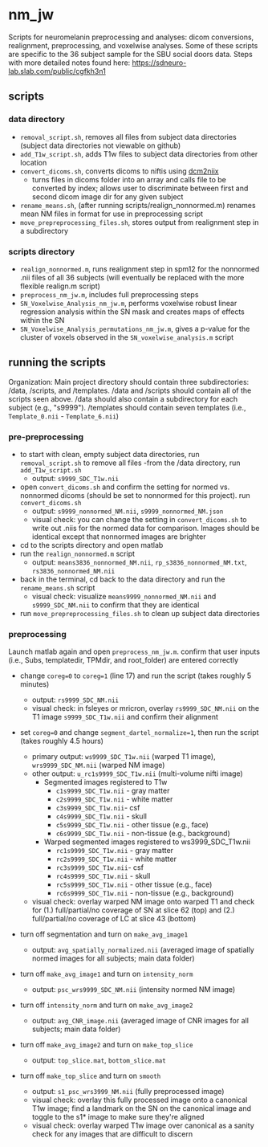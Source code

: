 # nm_jw
Scripts for neuromelanin preprocessing and analyses: dicom conversions, realignment, preprocessing, and voxelwise analyses. Some of these scripts are specific to the 36 subject sample for the SBU social doors data. Steps with more detailed notes found here: https://sdneuro-lab.slab.com/public/cgfkh3n1

## scripts
### data directory
- `removal_script.sh`, removes all files from subject data directories (subject data directories not viewable on github)
- `add_T1w_script.sh`, adds T1w files to subject data directories from other location
- `convert_dicoms.sh`, converts dicoms to niftis using [dcm2niix](https://github.com/rordenlab/dcm2niix)
  - turns files in dicoms folder into an array and calls file to be converted by index; allows user to discriminate between first and second dicom image dir for any given subject
- `rename_means.sh`, (after running scripts/realign_nonnormed.m) renames mean NM files in format for use in preprocessing script
- `move_prepreprocessing_files.sh`, stores output from realignment step in a subdirectory

### scripts directory
- `realign_nonnormed.m`, runs realignment step in spm12 for the nonnormed .nii files of all 36 subjects (will eventually be replaced with the more flexible realign.m script)
- `preprocess_nm_jw.m`, includes full preprocessing steps
- `SN_Voxelwise_Analysis_nm_jw.m`, performs voxelwise robust linear regression analysis within the SN mask and creates maps of effects within the SN
- `SN_Voxelwise_Analysis_permutations_nm_jw.m`, gives a p-value for the cluster of voxels observed in the `SN_voxelwise_analysis.m` script

## running the scripts
Organization: Main project directory should contain three subdirectories: /data, /scripts, and /templates. /data and /scripts should contain all of the scripts seen above. /data should also contain a subdirectory for each subject (e.g., "s9999"). /templates should contain seven templates (i.e., `Template_0.nii` - `Template_6.nii`)

### pre-preprocessing

- to start with clean, empty subject data directories, run `removal_script.sh` to remove all files
-from the /data directory, run `add_T1w_script.sh`
  - output: `s9999_SDC_T1w.nii`
- open `convert_dicoms.sh` and confirm the setting for normed vs. nonnormed dicoms (should be set to nonnormed for this project). run `convert_dicoms.sh`
  - output: `s9999_nonnormed_NM.nii`, `s9999_nonnormed_NM.json`
  - visual check: you can change the setting in `convert_dicoms.sh` to write out .niis for the normed data for comparison. Images should be identical except that nonnormed images are brighter 
- cd to the scripts directory and open matlab
- run the `realign_nonnormed.m` script
  - output: `means3836_nonnormed_NM.nii`, `rp_s3836_nonnormed_NM.txt`, `rs3836_nonnormed_NM.nii`
- back in the terminal, cd back to the data directory and run the `rename_means.sh` script
  - visual check: visualize `means9999_nonnormed_NM.nii` and `s9999_SDC_NM.nii` to confirm that they are identical
- run `move_prepreprocessing_files.sh` to clean up subject data directories
  
### preprocessing
Launch matlab again and open `preprocess_nm_jw.m`. confirm that user inputs (i.e., Subs, templatedir, TPMdir, and root_folder) are entered correctly
- change `coreg=0` to `coreg=1` (line 17) and run the script (takes roughly 5 minutes)
  - output: `rs9999_SDC_NM.nii`
  - visual check: in fsleyes or mricron, overlay `rs9999_SDC_NM.nii` on the T1 image `s9999_SDC_T1w.nii` and confirm their alignment
  
- set `coreg=0` and change `segment_dartel_normalize=1`, then run the script (takes roughly 4.5 hours)
  - primary output: `ws9999_SDC_T1w.nii` (warped T1 image), `wrs9999_SDC_NM.nii` (warped NM image)
  - other output: `u_rc1s9999_SDC_T1w.nii` (multi-volume nifti image)
    - Segmented images registered to T1w
      - `c1s9999_SDC_T1w.nii` - gray matter
      - `c2s9999_SDC_T1w.nii` - white matter
      - `c3s9999_SDC_T1w.nii`- csf
      - `c4s9999_SDC_T1w.nii` - skull
      - `c5s9999_SDC_T1w.nii` - other tissue (e.g., face)
      - `c6s9999_SDC_T1w.nii` - non-tissue (e.g., background)
    - Warped segmented images registered to ws3999_SDC_T1w.nii
      - `rc1s9999_SDC_T1w.nii` - gray matter
      - `rc2s9999_SDC_T1w.nii` - white matter
      - `rc3s9999_SDC_T1w.nii`- csf
      - `rc4s9999_SDC_T1w.nii` - skull
      - `rc5s9999_SDC_T1w.nii` - other tissue (e.g., face)
      - `rc6s9999_SDC_T1w.nii` - non-tissue (e.g., background)
  - visual check:  overlay warped NM image onto warped T1 and check for (1.) full/partial/no coverage of SN at slice 62 (top) and (2.) full/partial/no coverage of LC at slice 43 (bottom)

- turn off segmentation and turn on `make_avg_image1`
  - output: `avg_spatially_normalized.nii` (averaged image of spatially normed images for all subjects; main data folder)

- turn off `make_avg_image1` and turn on `intensity_norm`
  - output: `psc_wrs9999_SDC_NM.nii` (intensity normed NM image)

- turn off `intensity_norm` and turn on `make_avg_image2`
  - output: `avg_CNR_image.nii` (averaged image of CNR images for all subjects; main data folder)

- turn off `make_avg_image2` and turn on `make_top_slice`
  - output: `top_slice.mat`, `bottom_slice.mat`

- turn off `make_top_slice` and turn on `smooth`
  - output: `s1_psc_wrs3999_NM.nii` (fully preprocessed image)
  - visual check: overlay this fully processed image onto a canonical T1w image; find a landmark on the SN on the canonical image and toggle to the s1* image to make sure they're aligned
  - visual check: overlay warped T1w image over canonical as a sanity check for any images that are difficult to discern
  
